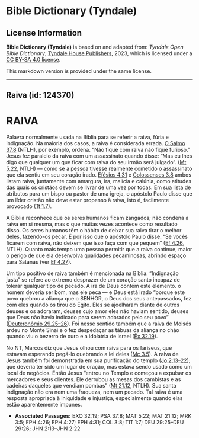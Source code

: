 # Bible Dictionary (Tyndale)

## License Information

**Bible Dictionary (Tyndale)** is based on and adapted from: _Tyndale Open Bible Dictionary_, [Tyndale House Publishers](https://tyndaleopenresources.com/), 2023, which is licensed under a [CC BY-SA 4.0 license](https://creativecommons.org/licenses/by-sa/4.0/legalcode.en).

This markdown version is provided under the same license.



--------------------------------

## Raiva (id: 124370)

RAIVA
=====

Palavra normalmente usada na Bíblia para se referir a raiva, fúria e indignação. Na maioria dos casos, a raiva é considerada errada. [O Salmo 37\.8](https://ref.ly/Ps37:8) (NTLH), por exemplo, ordena. “Não fique com raiva não fique furioso.” Jesus fez paralelo da raiva com um assassinato quando disse: “Mas eu lhes digo que qualquer um que ficar com raiva do seu irmão será julgado”. ([Mt 5\.22](https://ref.ly/Matt5:22), NTLH) — como se a pessoa tivesse realmente cometido o assassinato que ela sentiu em seu coração irado. [Efésios 4\.31](https://ref.ly/Eph4:31) e [Colossenses 3\.8](https://ref.ly/Col3:8) ambos listam raiva, juntamente com amargura, ira, malícia e calúnia, como atitudes das quais os cristãos devem se livrar de uma vez por todas. Em sua lista de atributos para um bispo ou pastor de uma igreja, o apóstolo Paulo disse que um líder cristão não deve estar propenso à raiva, isto é, facilmente provocado ([Tt 1\.7](https://ref.ly/Titus1:7)).

A Bíblia reconhece que os seres humanos ficam zangados; não condena a raiva em si mesma, mas o que muitas vezes acontece como resultado disso. Os seres humanos têm o hábito de deixar sua raiva tirar o melhor deles, fazendo\-os pecar. É por isso que o apóstolo Paulo disse. “Se vocês ficarem com raiva, não deixem que isso faça com que pequem” ([Ef 4\.26](https://ref.ly/Eph4:26), NTLH). Quanto mais tempo uma pessoa permitir que a raiva continue, maior o perigo de que ela desenvolva qualidades pecaminosas, abrindo espaço para Satanás (ver [Ef 4\.27](https://ref.ly/Eph4:27)).

Um tipo positivo de raiva também é mencionada na Bíblia. “Indignação justa” se refere ao extremo desprazer de um coração santo incapaz de tolerar qualquer tipo de pecado. A ira de Deus contém este elemento. o homem deveria ser bom, mas ele peca — e Deus está irado “porque este povo quebrou a aliança que o SENHOR, o Deus dos seus antepassados, fez com eles quando os tirou do Egito. Eles se ajoelharam diante de outros deuses e os adoraram, deuses cujo amor eles não haviam sentido, deuses que Deus não havia indicado para serem adorados pelo seu povo” ([Deuteronômio 29\.25–26](https://ref.ly/Deut29:25-Deut29:26)). Foi nesse sentido também que a raiva de Moisés ardeu no Monte Sinai e o fez despedaçar as tábuas da aliança no chão quando viu o bezerro de ouro e a idolatria de Israel ([Êx 32\.19](https://ref.ly/Exod32:19)).

No NT, Marcos diz que Jesus olhou com raiva para os fariseus, que estavam esperando pegá\-lo quebrando a lei deles ([Mc 3\.5](https://ref.ly/Mark3:5)). A raiva de Jesus também foi demonstrada em sua purificação do templo ([Jo 2\.13–22](https://ref.ly/John2:13-John2:22)); que deveria ter sido um lugar de oração, mas estava sendo usado como um local de negócios. Então Jesus “entrou no Templo e começou a expulsar os mercadores e seus clientes. Ele derrubou as mesas dos cambistas e as cadeiras daqueles que vendiam pombas” ([Mt 21\.12](https://ref.ly/Matt21:12), NTLH). Sua santa indignação não era nem uma fraqueza, nem um pecado. Tal raiva é uma resposta apropriada à iniquidade e injustiça, especialmente quando elas estão aparentemente impunes.

* **Associated Passages:** EXO 32:19; PSA 37:8; MAT 5:22; MAT 21:12; MRK 3:5; EPH 4:26; EPH 4:27; EPH 4:31; COL 3:8; TIT 1:7; DEU 29:25–DEU 29:26; JHN 2:13–JHN 2:22

